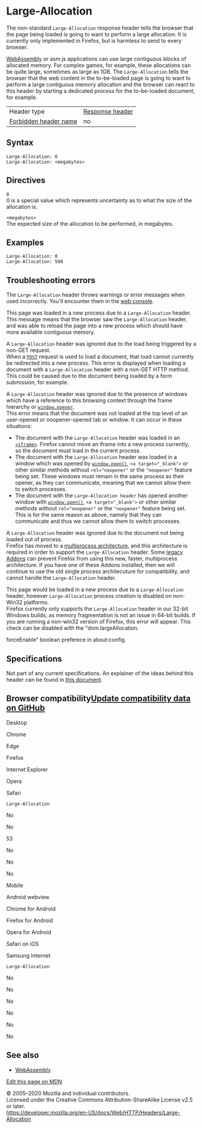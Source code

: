 Large-Allocation
================

The non-standard `Large-Allocation` response header tells the browser that the page being loaded is going to want to perform a large allocation. It is currently only implemented in Firefox, but is harmless to send to every browser.

[WebAssembly](https://developer.mozilla.org/en-US/docs/WebAssembly) or asm.js applications can use large contiguous blocks of allocated memory. For complex games, for example, these allocations can be quite large, sometimes as large as 1GB. The `Large-Allocation` tells the browser that the web content in the to-be-loaded page is going to want to perform a large contiguous memory allocation and the browser can react to this header by starting a dedicated process for the to-be-loaded document, for example.

<table><tbody><tr class="odd"><td>Header type</td><td><a href="https://developer.mozilla.org/en-US/docs/Glossary/Response_header">Response header</a></td></tr><tr class="even"><td><a href="https://developer.mozilla.org/en-US/docs/Glossary/Forbidden_header_name">Forbidden header name</a></td><td>no</td></tr></tbody></table>

Syntax
------

    Large-Allocation: 0
    Large-Allocation: <megabytes>

Directives
----------

`0`  
0 is a special value which represents uncertainty as to what the size of the allocation is.

`<megabytes>`  
The expected size of the allocation to be performed, in megabytes.

Examples
--------

    Large-Allocation: 0
    Large-Allocation: 500

Troubleshooting errors
----------------------

The `Large-Allocation` header throws warnings or error messages when used incorrectly. You'll encounter them in the [web console](https://developer.mozilla.org/en-US/docs/Tools/Web_Console).

This page was loaded in a new process due to a `Large-Allocation` header.  
This message means that the browser saw the `Large-Allocation` header, and was able to reload the page into a new process which should have more available contiguous memory.

A `Large-Allocation` header was ignored due to the load being triggered by a non-GET request.  
When a [`POST`](../methods/post) request is used to load a document, that load cannot currently be redirected into a new process. This error is displayed when loading a document with a `Large-Allocation` header with a non-GET HTTP method. This could be caused due to the document being loaded by a form submission, for example.

A `Large-Allocation` header was ignored due to the presence of windows which have a reference to this browsing context through the frame hierarchy or [`window.opener`](https://developer.mozilla.org/en-US/docs/Web/API/Window/opener).  
This error means that the document was not loaded at the top level of an user-opened or noopener-opened tab or window. It can occur in these situations:

-   The document with the `Large-Allocation` header was loaded in an [`<iframe>`](https://developer.mozilla.org/en-US/docs/Web/HTML/Element/iframe). Firefox cannot move an iframe into a new process currently, so the document must load in the current process.
-   The document with the `Large-Allocation` header was loaded in a window which was opened by [`window.open()`](https://developer.mozilla.org/en-US/docs/Web/API/Window/open), `<a target="_blank">` or other similar methods without `rel="noopener"` or the `"noopener"` feature being set. These windows must remain in the same process as their opener, as they can communicate, meaning that we cannot allow them to switch processes.
-   The document with the `Large-Allocation header` has opened another window with [`window.open()`](https://developer.mozilla.org/en-US/docs/Web/API/Window/open), `<a target="_blank">` or other similar methods without `rel="noopener"` or the `"noopener"` feature being set. This is for the same reason as above, namely that they can communicate and thus we cannot allow them to switch processes.

A `Large-Allocation` header was ignored due to the document not being loaded out of process.  
Firefox has moved to a [multiprocess architecture](https://developer.mozilla.org/en-US/docs/Mozilla/Firefox/Multiprocess_Firefox), and this architecture is required in order to support the `Large-Allocation` header. Some [legacy Addons](https://developer.mozilla.org/en-US/docs/Mozilla/Add-ons/SDK) can prevent Firefox from using this new, faster, multiprocess architecture. If you have one of these Addons installed, then we will continue to use the old single process architecuture for compatibility, and cannot handle the `Large-Allocation` header.

This page would be loaded in a new process due to a `Large-Allocation` header, however `Large-Allocation` process creation is disabled on non-Win32 platforms.  
Firefox currently only supports the `Large-Allocation` header in our 32-bit Windows builds, as memory fragmentation is not an issue in 64-bit builds. If you are running a non-win32 version of Firefox, this error will appear. This check can be disabled with the "dom.largeAllocation.

forceEnable" boolean preferece in about:config.

Specifications
--------------

Not part of any current specifications. An explainer of the ideas behind this header can be found in [this document](https://gist.github.com/mystor/5739e222e398efc6c29108be55eb6fe3).

Browser compatibility<a href="https://github.com/mdn/browser-compat-data" class="bc-github-link">Update compatibility data on GitHub</a>
----------------------------------------------------------------------------------------------------------------------------------------

Desktop

<span class="bc-head-txt-label bc-head-icon-chrome">Chrome</span>

<span class="bc-head-txt-label bc-head-icon-edge">Edge</span>

<span class="bc-head-txt-label bc-head-icon-firefox">Firefox</span>

<span class="bc-head-txt-label bc-head-icon-ie">Internet Explorer</span>

<span class="bc-head-txt-label bc-head-icon-opera">Opera</span>

<span class="bc-head-txt-label bc-head-icon-safari">Safari</span>

`Large-Allocation`

No

No

53

No

No

No

Mobile

<span class="bc-head-txt-label bc-head-icon-webview_android">Android webview</span>

<span class="bc-head-txt-label bc-head-icon-chrome_android">Chrome for Android</span>

<span class="bc-head-txt-label bc-head-icon-firefox_android">Firefox for Android</span>

<span class="bc-head-txt-label bc-head-icon-opera_android">Opera for Android</span>

<span class="bc-head-txt-label bc-head-icon-safari_ios">Safari on iOS</span>

<span class="bc-head-txt-label bc-head-icon-samsunginternet_android">Samsung Internet</span>

`Large-Allocation`

No

No

No

No

No

No

See also
--------

-   [WebAssembly](https://developer.mozilla.org/en-US/docs/WebAssembly)

<a href="https://developer.mozilla.org/en-US/docs/Web/HTTP/Headers/Large-Allocation$edit" class="_attribution-link">Edit this page on MDN</a>

© 2005–2020 Mozilla and individual contributors.  
Licensed under the Creative Commons Attribution-ShareAlike License v2.5 or later.  
<a href="https://developer.mozilla.org/en-US/docs/Web/HTTP/Headers/Large-Allocation" class="_attribution-link">https://developer.mozilla.org/en-US/docs/Web/HTTP/Headers/Large-Allocation</a>
